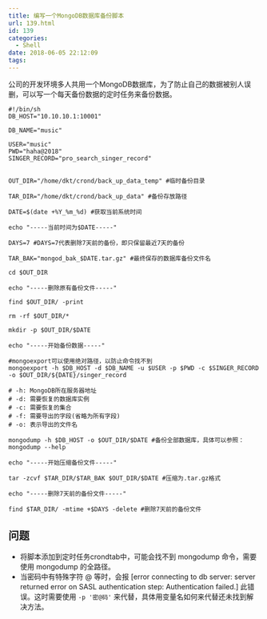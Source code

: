 ```yaml
---
title: 编写一个MongoDB数据库备份脚本
url: 139.html
id: 139
categories:
  - Shell
date: 2018-06-05 22:12:09
tags:
---
```


公司的开发环境多人共用一个MongoDB数据库，为了防止自己的数据被别人误删，可以写一个每天备份数据的定时任务来备份数据。
<!--more-->

    #!/bin/sh
    DB_HOST="10.10.10.1:10001"
    
    DB_NAME="music"
    
    USER="music"
    PWD="haha@2018"
    SINGER_RECORD="pro_search_singer_record"
    
    
    OUT_DIR="/home/dkt/crond/back_up_data_temp" #临时备份目录
    
    TAR_DIR="/home/dkt/crond/back_up_data" #备份存放路径
    
    DATE=$(date +%Y_%m_%d) #获取当前系统时间
    
    echo "-----当前时间为$DATE-----"
    
    DAYS=7 #DAYS=7代表删除7天前的备份，即只保留最近7天的备份
    
    TAR_BAK="mongod_bak_$DATE.tar.gz" #最终保存的数据库备份文件名
    
    cd $OUT_DIR
    
    echo "-----删除原有备份文件-----"
    
    find $OUT_DIR/ -print
    
    rm -rf $OUT_DIR/*
    
    mkdir -p $OUT_DIR/$DATE
    
    echo "-----开始备份数据-----"
    
    #mongoexport可以使用绝对路径，以防止命令找不到
    mongoexport -h $DB_HOST -d $DB_NAME -u $USER -p $PWD -c $SINGER_RECORD -o $OUT_DIR/${DATE}/singer_record
    
    # -h: MongoDB所在服务器地址
    # -d: 需要恢复的数据库实例
    # -c: 需要恢复的集合
    # -f: 需要导出的字段(省略为所有字段)
    # -o: 表示导出的文件名
    
    mongodump -h $DB_HOST -o $OUT_DIR/$DATE #备份全部数据库，具体可以参照：  mongodump --help
    
    echo "-----开始压缩备份文件-----"
    
    tar -zcvf $TAR_DIR/$TAR_BAK $OUT_DIR/$DATE #压缩为.tar.gz格式
    
    echo "-----删除7天前的备份文件-----"
    
    find $TAR_DIR/ -mtime +$DAYS -delete #删除7天前的备份文件
    

问题
--

*   将脚本添加到定时任务crondtab中，可能会找不到 mongodump 命令，需要使用 mongodump 的全路径。
*   当密码中有特殊字符 @ 等时，会报 \[error connecting to db server: server returned error on SASL authentication step: Authentication failed.\] 此错误。这时需要使用 `-p '密@码'` 来代替，具体用变量名如何来代替还未找到解决方法。